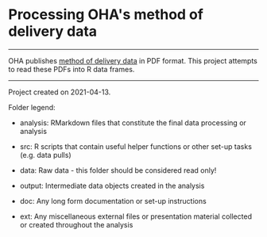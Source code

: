 
# Processing OHA's method of delivery data

-----

OHA publishes [method of delivery data](https://www.oregon.gov/oha/PH/BIRTHDEATHCERTIFICATES/VITALSTATISTICS/BIRTH/Pages/index.aspx) in PDF format. This project attempts to read these PDFs into R data frames.

-----

Project created on 2021-04-13.

Folder legend:

- analysis: RMarkdown files that constitute the final data processing or analysis

- src: R scripts that contain useful helper functions or other set-up tasks (e.g. data pulls)

- data: Raw data - this folder should be considered read only!

- output: Intermediate data objects created in the analysis

- doc: Any long form documentation or set-up instructions

- ext: Any miscellaneous external files or presentation material collected or created throughout the analysis

